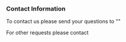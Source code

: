 ### Contact Information

To contact us please send your questions to ""  

For other requests please contact  

